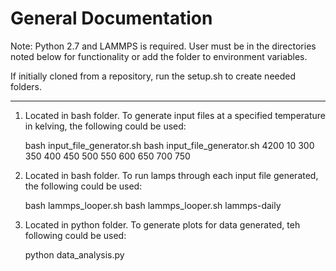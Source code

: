 General Documentation
=====================

Note: Python 2.7 and LAMMPS is required.
User must be in the directories noted below for functionality or add the folder to environment variables.

If initially cloned from a repository, run the setup.sh to create needed folders.

----------------------------

1. Located in bash folder. To generate input files at a specified temperature in kelving, the following could be used:

	bash input_file_generator.sh <number of atoms> <number of runs> <list of temperature without units>
	bash input_file_generator.sh 4200 10 300 350 400 450 500 550 600 650 700 750 

2. Located in bash folder. To run lamps through each input file generated, the following could be used:

	bash lammps_looper.sh <lamps tool used>
	bash lammps_looper.sh lammps-daily

3. Located in python folder. To generate plots for data generated, teh following could be used:

	python data_analysis.py
